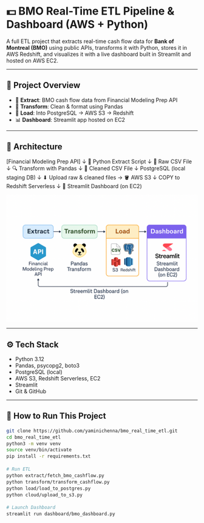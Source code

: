 # 💵 BMO Real-Time ETL Pipeline & Dashboard (AWS + Python)

A full ETL project that extracts real-time cash flow data for **Bank of Montreal (BMO)** using public APIs, transforms it with Python, stores it in AWS Redshift, and visualizes it with a live dashboard built in Streamlit and hosted on AWS EC2.

---

## 📌 Project Overview

- 🔄 **Extract**: BMO cash flow data from Financial Modeling Prep API
- 🧹 **Transform**: Clean & format using Pandas
- 💾 **Load**: Into PostgreSQL → AWS S3 → Redshift
- 📊 **Dashboard**: Streamlit app hosted on EC2

---

## 🧱 Architecture

[Financial Modeling Prep API]
           ↓
    🐍 Python Extract Script
           ↓
      📄 Raw CSV File
           ↓
  🔍 Transform with Pandas
           ↓
      📄 Cleaned CSV File
           ↓
 PostgreSQL (local staging DB)
           ↓
          ⬇
 Upload raw & cleaned files → 🪣 AWS S3
           ↓
      COPY to Redshift Serverless
           ↓
 🔎 Streamlit Dashboard (on EC2)

![ETL Architecture](architecture.png)

---

## ⚙️ Tech Stack

- Python 3.12
- Pandas, psycopg2, boto3
- PostgreSQL (local)
- AWS S3, Redshift Serverless, EC2
- Streamlit
- Git & GitHub

---

## 🚀 How to Run This Project

```bash
git clone https://github.com/yaminichenna/bmo_real_time_etl.git
cd bmo_real_time_etl
python3 -m venv venv
source venv/bin/activate
pip install -r requirements.txt

# Run ETL
python extract/fetch_bmo_cashflow.py
python transform/transform_cashflow.py
python load/load_to_postgres.py
python cloud/upload_to_s3.py

# Launch Dashboard
streamlit run dashboard/bmo_dashboard.py



